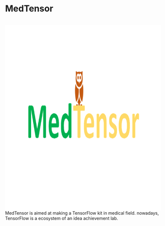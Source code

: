 # MedTensor

<img src="" width="60%">

<img src="/img/medtensor_logo.png" width="800" height="600" alt="MedTensor" align=center>
MedTensor is aimed at making a TensorFlow kit in medical field.
nowadays, TensorFlow is a ecosystem of an idea achievement lab.
 